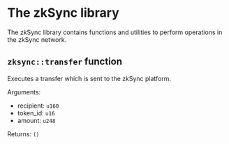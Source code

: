 # The zkSync library

The zkSync library contains functions and utilities to perform operations in
the zkSync network.

## `zksync::transfer` function

Executes a transfer which is sent to the zkSync platform.

Arguments:
- recipient: `u160`
- token_id: `u16`
- amount: `u248`

Returns: `()`
